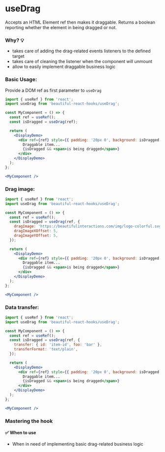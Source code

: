 # useDrag

Accepts an HTML Element ref then makes it draggable. Returns a boolean reporting whether the element in being dragged or not.

### Why? 💡

- takes care of adding the drag-related events listeners to the defined target
- takes care of cleaning the listener when the component will unmount
- allow to easily implement draggable business logic

### Basic Usage:

Provide a DOM ref as first parameter to `useDrag`

```jsx harmony
import { useRef } from 'react';
import useDrag from 'beautiful-react-hooks/useDrag';

const MyComponent = () => {
  const ref = useRef();
  const isDragged = useDrag(ref);

  return (
    <DisplayDemo>
      <div ref={ref} style={{ padding: '20px 0', background: isDragged ? '#BE496E' : '#1D6C8B' }}>
        Draggable item...
        {isDragged && <span>is being dragged</span>}
      </div>
    </DisplayDemo>
  );
};

<MyComponent />
```

### Drag image:

```jsx harmony
import { useRef } from 'react';
import useDrag from 'beautiful-react-hooks/useDrag';

const MyComponent = () => {
  const ref = useRef();
  const isDragged = useDrag(ref, {
    dragImage: 'https://beautifulinteractions.com/img/logo-colorful.svg',
    dragImageXOffset: 5,
    dragImageYOffset: 5,
  });

  return (
    <DisplayDemo>
      <div ref={ref} style={{ padding: '20px 0', background: isDragged ? '#BE496E' : '#1D6C8B' }}>
        Draggable item...
        {isDragged && <span>is being dragged</span>}
      </div>
    </DisplayDemo>
  );
};

<MyComponent />
```

### Data transfer:

```jsx harmony
import { useRef } from 'react';
import useDrag from 'beautiful-react-hooks/useDrag';

const MyComponent = () => {
  const ref = useRef();
  const isDragged = useDrag(ref, {
    transfer: { id: 'item-id', foo: 'bar' },
    transferFormat: 'text/plain',
  });

  return (
    <DisplayDemo>
      <div ref={ref} style={{ padding: '20px 0', background: isDragged ? '#BE496E' : '#1D6C8B' }}>
        Draggable item...
        {isDragged && <span>is being dragged</span>}
      </div>
    </DisplayDemo>
  );
};

<MyComponent />
```

### Mastering the hook

#### ✅ When to use

- When in need of implementing basic drag-related business logic
